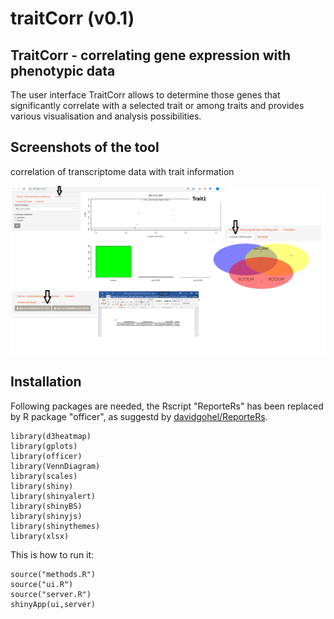 # traitCorr (v0.1)

## TraitCorr - correlating gene expression with phenotypic data

The user interface TraitCorr allows to determine those genes that significantly correlate with a selected trait or among traits and provides various visualisation and analysis possibilities.


## Screenshots of the tool

correlation of transcriptome data with trait information

![traitCorr](https://github.com/nthomasCUBE/traitCorr/blob/master/pix/Figure1_V2.png)

## Installation

Following packages are needed, the Rscript "ReporteRs" has been replaced by R package "officer",
as suggestd by [davidgohel/ReporteRs](https://github.com/davidgohel/ReporteRs).
```
library(d3heatmap)
library(gplots)
library(officer)
library(VennDiagram)
library(scales)
library(shiny)
library(shinyalert)
library(shinyBS)
library(shinyjs)
library(shinythemes)
library(xlsx)
```

This is how to run it:

```
source("methods.R")
source("ui.R")
source("server.R")
shinyApp(ui,server)
```

